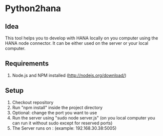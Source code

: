 # Python2hana

## Idea
This tool helps you to develop with HANA locally on you computer using the HANA node connector. It can be either used on the server or your local computer.

## Requirements
1. Node.js and NPM installed (http://nodejs.org/download/)

## Setup
1. Checkout repository
2. Run "npm install" inside the project directory
3. Optional: change the port you want to use
4. Run the server using "sudo node server.js" (on you local computer you can run it without sudo except for reserved ports)
5. The Server runs on <ip>:<port> (example: 192.168.30.38:5005)